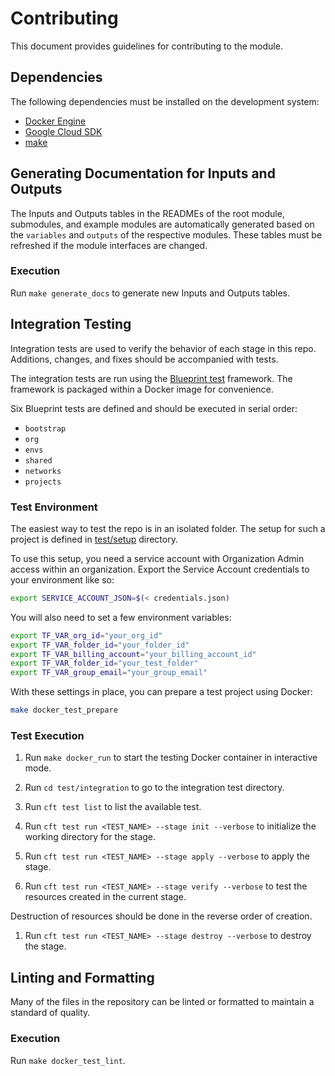 # Contributing

This document provides guidelines for contributing to the module.

## Dependencies

The following dependencies must be installed on the development system:

- [Docker Engine][docker-engine]
- [Google Cloud SDK][google-cloud-sdk]
- [make]

## Generating Documentation for Inputs and Outputs

The Inputs and Outputs tables in the READMEs of the root module,
submodules, and example modules are automatically generated based on
the `variables` and `outputs` of the respective modules. These tables
must be refreshed if the module interfaces are changed.

### Execution

Run `make generate_docs` to generate new Inputs and Outputs tables.

## Integration Testing

Integration tests are used to verify the behavior of each stage in this repo.
Additions, changes, and fixes should be accompanied with tests.

The integration tests are run using the [Blueprint test][blueprint-test] framework. The framework is packaged within a Docker image for convenience.

Six Blueprint tests are defined and should be executed in serial order:

- `bootstrap`
- `org`
- `envs`
- `shared`
- `networks`
- `projects`

### Test Environment

The easiest way to test the repo is in an isolated folder. The setup for such a project is defined in [test/setup](./test/setup/) directory.

To use this setup, you need a service account with Organization Admin access within an organization. Export the Service Account credentials to your environment like so:

```bash
export SERVICE_ACCOUNT_JSON=$(< credentials.json)
```

You will also need to set a few environment variables:

```bash
export TF_VAR_org_id="your_org_id"
export TF_VAR_folder_id="your_folder_id"
export TF_VAR_billing_account="your_billing_account_id"
export TF_VAR_folder_id="your_test_folder"
export TF_VAR_group_email="your_group_email"
```

With these settings in place, you can prepare a test project using Docker:

```bash
make docker_test_prepare
```

### Test Execution

1. Run `make docker_run` to start the testing Docker container in
   interactive mode.

1. Run `cd test/integration` to go to the integration test directory.

1. Run `cft test list` to list the available test.

1. Run `cft test run <TEST_NAME> --stage init --verbose` to initialize the working
   directory for the stage.

1. Run `cft test run <TEST_NAME> --stage apply --verbose` to apply the stage.

1. Run `cft test run <TEST_NAME> --stage verify --verbose` to test the resources created in the current stage.

Destruction of resources should be done in the reverse order of creation.

1. Run `cft test run <TEST_NAME> --stage destroy --verbose` to destroy the stage.

## Linting and Formatting

Many of the files in the repository can be linted or formatted to
maintain a standard of quality.

### Execution

Run `make docker_test_lint`.

[docker-engine]: https://www.docker.com/products/docker-engine
[flake8]: http://flake8.pycqa.org/en/latest/
[gofmt]: https://golang.org/cmd/gofmt/
[google-cloud-sdk]: https://cloud.google.com/sdk/install
[hadolint]: https://github.com/hadolint/hadolint
[make]: https://en.wikipedia.org/wiki/Make_(software)
[shellcheck]: https://www.shellcheck.net/
[terraform-docs]: https://github.com/segmentio/terraform-docs
[terraform]: https://terraform.io/
[blueprint-test]: https://github.com/GoogleCloudPlatform/cloud-foundation-toolkit/tree/master/infra/blueprint-test
